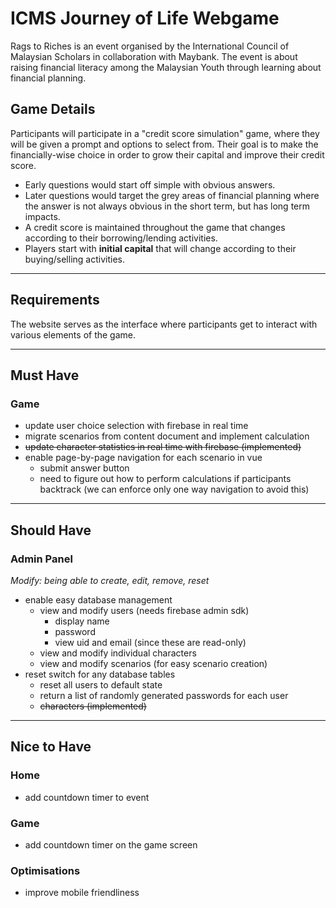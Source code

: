 # ICMS Journey of Life Webgame

Rags to Riches is an event organised by the International Council of Malaysian Scholars in collaboration with Maybank. The event is about raising financial literacy among the Malaysian Youth through learning about financial planning.

## Game Details

Participants will participate in a "credit score simulation" game, where they will be given a prompt and options to select from. Their goal is to make the financially-wise choice in order to grow their capital and improve their credit score.

- Early questions would start off simple with obvious answers.
- Later questions would target the grey areas of financial planning where the answer is not always obvious in the short term, but has long term impacts.
- A credit score is maintained throughout the game that changes according to their borrowing/lending activities.
- Players start with **initial capital** that will change according to their buying/selling activities.

-------------------------------------------------------------------------------

## Requirements

The website serves as the interface where participants get to interact with various elements of the game.

---

## Must Have

### Game

- update user choice selection with firebase in real time
- migrate scenarios from content document and implement calculation
- ~~update character statistics in real time with firebase (implemented)~~
- enable page-by-page navigation for each scenario in vue
    - submit answer button
    - need to figure out how to perform calculations if participants backtrack (we can enforce only one way navigation to avoid this)

---

## Should Have

### Admin Panel

_Modify: being able to create, edit, remove, reset_

- enable easy database management
    - view and modify users (needs firebase admin sdk)
        - display name
        - password
        - view uid and email (since these are read-only)
    - view and modify individual characters
    - view and modify scenarios (for easy scenario creation)
- reset switch for any database tables
    - reset all users to default state
    - return a list of randomly generated passwords for each user
    - ~~characters (implemented)~~

---

## Nice to Have

### Home

- add countdown timer to event

### Game

- add countdown timer on the game screen

### Optimisations
- improve mobile friendliness